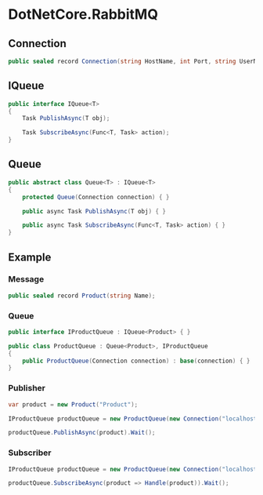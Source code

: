 # DotNetCore.RabbitMQ

## Connection

```cs
public sealed record Connection(string HostName, int Port, string UserName, string Password);
```

## IQueue<T>

```cs
public interface IQueue<T>
{
    Task PublishAsync(T obj);

    Task SubscribeAsync(Func<T, Task> action);
}
```

## Queue<T>

```cs
public abstract class Queue<T> : IQueue<T>
{
    protected Queue(Connection connection) { }

    public async Task PublishAsync(T obj) { }

    public async Task SubscribeAsync(Func<T, Task> action) { }
}
```

## Example

### Message

```cs
public sealed record Product(string Name);
```

### Queue

```cs
public interface IProductQueue : IQueue<Product> { }
```

```cs
public class ProductQueue : Queue<Product>, IProductQueue
{
    public ProductQueue(Connection connection) : base(connection) { }
}
```

### Publisher

```cs
var product = new Product("Product");

IProductQueue productQueue = new ProductQueue(new Connection("localhost", 5672, "admin", "P4ssW0rd!"));

productQueue.PublishAsync(product).Wait();
```

### Subscriber

```cs
IProductQueue productQueue = new ProductQueue(new Connection("localhost", 5672, "admin", "P4ssW0rd!"));

productQueue.SubscribeAsync(product => Handle(product)).Wait();
```
